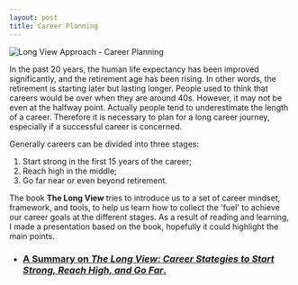 ```yaml
---
layout: post
title: Career Planning
---
```


![Long View Approach - Career Planning](/public/sunset-view.png)

In the past 20 years, the human life expectancy has been improved significantly, and the retirement age has been rising. In other words, the retirement is starting later but lasting longer. People used to think that careers would be over when they are around 40s. However, it may not be even at the halfway point. Actually people tend to underestimate the length of a career. Therefore it is necessary to plan for a long career journey, especially if a successful career is concerned.  

Generally careers can be divided into three stages: 

1. Start strong in the first 15 years of the career;
2. Reach high in the middle;
3. Go far near or even beyond retirement.

The book **The Long View** tries to introduce us to a set of career mindset, framework, and tools, to help us learn how to collect the 'fuel' to achieve our career goals at the different stages. As a result of reading and learning, I made a presentation based on the book, hopefully it could highlight the main points.

* ### [A Summary on *The Long View: Career Stategies to Start Strong, Reach High, and Go Far*.](/public/presentation/LongView)